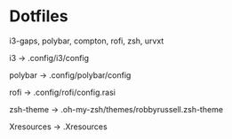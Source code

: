 # Dotfiles

i3-gaps, polybar, compton, rofi, zsh, urvxt

i3 -> .config/i3/config

polybar -> .config/polybar/config

rofi -> .config/rofi/config.rasi

zsh-theme -> .oh-my-zsh/themes/robbyrussell.zsh-theme

Xresources -> .Xresources

